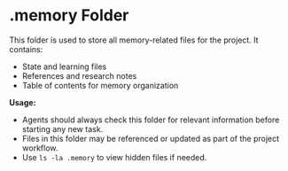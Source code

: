 # .memory Folder

This folder is used to store all memory-related files for the project. It contains:
- State and learning files
- References and research notes
- Table of contents for memory organization

**Usage:**
- Agents should always check this folder for relevant information before starting any new task.
- Files in this folder may be referenced or updated as part of the project workflow.
- Use `ls -la .memory` to view hidden files if needed.
